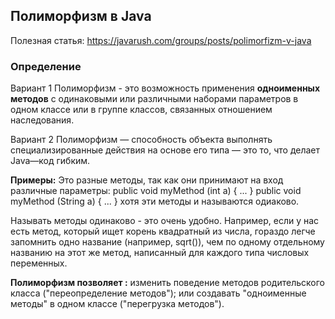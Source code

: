 ## Полиморфизм в Java
Полезная статья:
https://javarush.com/groups/posts/polimorfizm-v-java

### Определение
Вариант 1
Полиморфизм - это возможность применения **одноименных методов** с одинаковыми или различными
наборами параметров в одном классе или в группе классов, связанных отношением наследования.

Вариант 2
Полиморфизм — способность объекта выполнять специализированные действия на основе его типа
— это то, что делает Java—код гибким.

**Примеры:**
Это разные методы, так как они принимают на вход различные параметры:
public void myMethod (int a) {
...
}
public void myMethod (String a) {
...
}
хотя эти методы и называются одиаково.

Называть методы одинаково - это очень удобно. Например, если у нас есть метод,
который ищет корень квадратный из числа, гораздо легче запомнить одно название (например, sqrt()),
чем по одному отдельному названию на этот же метод, написанный для каждого типа числовых переменных.

**Полиморфизм позволяет :**
изменить поведение методов родительского класса ("переопределение методов");
или создавать "одноименные методы" в одном классе ("перегрузка методов").

